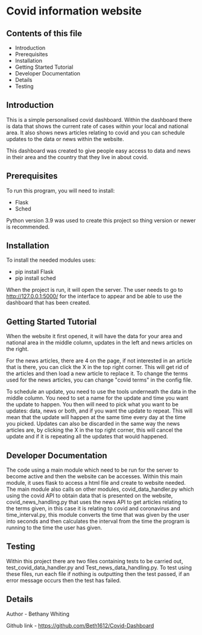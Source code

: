 # Covid information website

## Contents of this file
- Introduction
- Prerequisites
- Installation
- Getting Started Tutorial
- Developer Documentation
- Details
- Testing

## Introduction

This is a simple personalised covid dashboard. Within the dashboard there is data that shows the current rate of cases within your local and national area. It also shows news articles relating to covid and 
you can schedule updates to the data or news within the website.

This dashboard was created to give people easy access to data and news in their area and the country that they live in about covid.  

## Prerequisites

To run this program, you will need to install:
- Flask
- Sched

Python version 3.9 was used to create this project so thing version or newer is recommended.

## Installation

To install the needed modules uses:
- pip install Flask
- pip install sched

When the project is run, it will open the server. The user needs to go to  http://127.0.0.1:5000/ for the interface to appear and be able to use the dashboard that has been created. 

## Getting Started Tutorial

When the website it first opened, it will have the data for your area and national area in the middle column, updates in the left and news articles on the right. 

For the news articles, there are 4 on the page, if not interested in an article that is there, you can click the X in the top right corner. This will get rid of the articles and then load a new article to 
replace it. To change the terms used for the news articles, you can change "covid terms" in the config file.

To schedule an update, you need to use the tools underneath the data in the middle column. You need to set a name for the update and time you want the update to happen. You then will need to pick what you 
want to be updates: data, news or both, and if you want the update to repeat. This will mean that the update will happen at the same time every day at the time you picked. Updates can also be discarded in 
the same way the news articles are, by clicking the X in the top right corner, this will cancel the update and if it is repeating all the updates that would happened.

## Developer Documentation 

The code using a main module which need to be run for the server to become active and then the website can be accesses. Within this main module, it uses flask to access a html file and create to website 
needed. The main module also calls on other modules, covid_data_handler.py which using the covid API to obtain data that is presented on the website, covid_news_handling.py that uses the news API to get 
articles relating to the terms given, in this case it is relating to covid and coronavirus and time_interval.py, this module converts the time that was given by the user into seconds and then calculates 
the interval from the time the program is running to the time the user has given. 

## Testing

Within this project there are two files containing tests to be carried out, test_covid_data_handler.py and Test_news_data_handling.py. To test using these files, run each file if nothing is outputting then the test passed, if an error message occurs then the test has failed. 

## Details 

Author - Bethany Whiting

Github link - https://github.com/Beth1612/Covid-Dashboard
